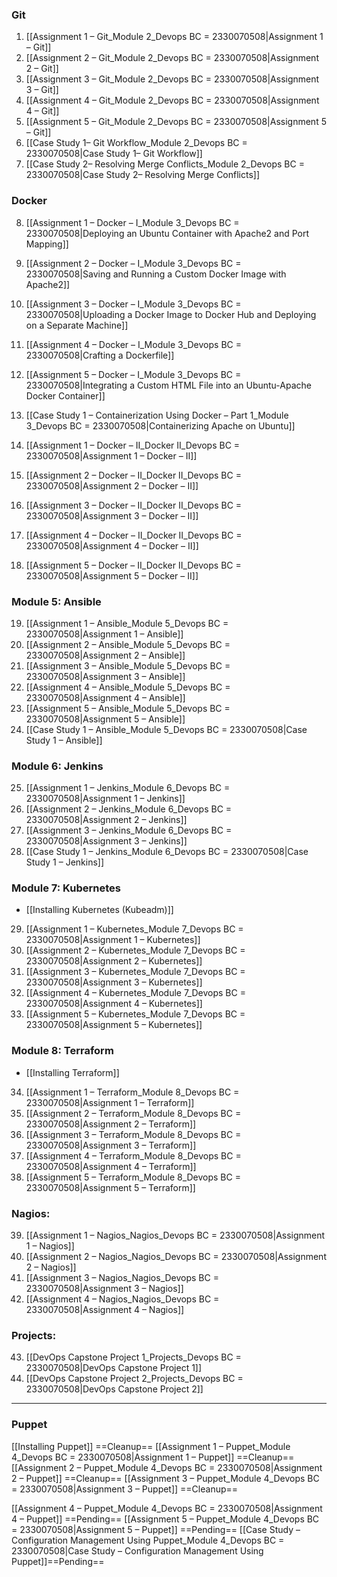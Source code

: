 
### Git
1. [[Assignment 1 – Git_Module 2_Devops BC = 2330070508|Assignment 1 – Git]]
2. [[Assignment 2 – Git_Module 2_Devops BC = 2330070508|Assignment 2 – Git]]
3. [[Assignment 3 – Git_Module 2_Devops BC = 2330070508|Assignment 3 – Git]]
4. [[Assignment 4 – Git_Module 2_Devops BC = 2330070508|Assignment 4 – Git]]
5. [[Assignment 5 – Git_Module 2_Devops BC = 2330070508|Assignment 5 – Git]]
6. [[Case Study 1– Git Workflow_Module 2_Devops BC = 2330070508|Case Study 1– Git Workflow]]
7. [[Case Study 2– Resolving Merge Conflicts_Module 2_Devops BC = 2330070508|Case Study 2– Resolving Merge Conflicts]]

### Docker
8. [[Assignment 1 – Docker – I_Module 3_Devops BC = 2330070508|Deploying an Ubuntu Container with Apache2 and Port Mapping]]
9. [[Assignment 2 – Docker – I_Module 3_Devops BC = 2330070508|Saving and Running a Custom Docker Image with Apache2]]
10. [[Assignment 3 – Docker – I_Module 3_Devops BC = 2330070508|Uploading a Docker Image to Docker Hub and Deploying on a Separate Machine]]
11. [[Assignment 4 – Docker – I_Module 3_Devops BC = 2330070508|Crafting a Dockerfile]]
12. [[Assignment 5 – Docker – I_Module 3_Devops BC = 2330070508|Integrating a Custom HTML File into an Ubuntu-Apache Docker Container]]
13. [[Case Study 1 – Containerization Using Docker – Part 1_Module 3_Devops BC = 2330070508|Containerizing Apache on Ubuntu]]  

14. [[Assignment 1 – Docker – II_Docker II_Devops BC = 2330070508|Assignment 1 – Docker – II]] 
15. [[Assignment 2 – Docker – II_Docker II_Devops BC = 2330070508|Assignment 2 – Docker – II]] 
16. [[Assignment 3 – Docker – II_Docker II_Devops BC = 2330070508|Assignment 3 – Docker – II]] 
17. [[Assignment 4 – Docker – II_Docker II_Devops BC = 2330070508|Assignment 4 – Docker – II]] 
18. [[Assignment 5 – Docker – II_Docker II_Devops BC = 2330070508|Assignment 5 – Docker – II]] 

### Module 5: Ansible
19. [[Assignment 1 – Ansible_Module 5_Devops BC = 2330070508|Assignment 1 – Ansible]]
20. [[Assignment 2 – Ansible_Module 5_Devops BC = 2330070508|Assignment 2 – Ansible]] 
21. [[Assignment 3 – Ansible_Module 5_Devops BC = 2330070508|Assignment 3 – Ansible]]
22. [[Assignment 4 – Ansible_Module 5_Devops BC = 2330070508|Assignment 4 – Ansible]]
23. [[Assignment 5 – Ansible_Module 5_Devops BC = 2330070508|Assignment 5 – Ansible]] 
24. [[Case Study 1 – Ansible_Module 5_Devops BC = 2330070508|Case Study 1 – Ansible]]

### Module 6: Jenkins
25. [[Assignment 1 – Jenkins_Module 6_Devops BC = 2330070508|Assignment 1 – Jenkins]]
26. [[Assignment 2 – Jenkins_Module 6_Devops BC = 2330070508|Assignment 2 – Jenkins]]
27. [[Assignment 3 – Jenkins_Module 6_Devops BC = 2330070508|Assignment 3 – Jenkins]]
28. [[Case Study 1 – Jenkins_Module 6_Devops BC = 2330070508|Case Study 1 – Jenkins]]

### Module 7: Kubernetes
- [[Installing Kubernetes (Kubeadm)]]
29. [[Assignment 1 – Kubernetes_Module 7_Devops BC = 2330070508|Assignment 1 – Kubernetes]]
30. [[Assignment 2 – Kubernetes_Module 7_Devops BC = 2330070508|Assignment 2 – Kubernetes]]
31. [[Assignment 3 – Kubernetes_Module 7_Devops BC = 2330070508|Assignment 3 – Kubernetes]] 
32. [[Assignment 4 – Kubernetes_Module 7_Devops BC = 2330070508|Assignment 4 – Kubernetes]]
33. [[Assignment 5 – Kubernetes_Module 7_Devops BC = 2330070508|Assignment 5 – Kubernetes]] 

### Module 8: Terraform
- [[Installing Terraform]]
34. [[Assignment 1 – Terraform_Module 8_Devops BC = 2330070508|Assignment 1 – Terraform]]
35. [[Assignment 2 – Terraform_Module 8_Devops BC = 2330070508|Assignment 2 – Terraform]] 
36. [[Assignment 3 – Terraform_Module 8_Devops BC = 2330070508|Assignment 3 – Terraform]] 
37. [[Assignment 4 – Terraform_Module 8_Devops BC = 2330070508|Assignment 4 – Terraform]]
38. [[Assignment 5 – Terraform_Module 8_Devops BC = 2330070508|Assignment 5 – Terraform]] 
### Nagios:
39. [[Assignment 1 – Nagios_Nagios_Devops BC = 2330070508|Assignment 1 – Nagios]]
40. [[Assignment 2 – Nagios_Nagios_Devops BC = 2330070508|Assignment 2 – Nagios]] 
41. [[Assignment 3 – Nagios_Nagios_Devops BC = 2330070508|Assignment 3 – Nagios]] 
42. [[Assignment 4 – Nagios_Nagios_Devops BC = 2330070508|Assignment 4 – Nagios]]

### Projects:
43. [[DevOps Capstone Project 1_Projects_Devops BC = 2330070508|DevOps Capstone Project 1]] 
44. [[DevOps Capstone Project 2_Projects_Devops BC = 2330070508|DevOps Capstone Project 2]] 

---
### Puppet 
[[Installing Puppet]] ==Cleanup==
[[Assignment 1 – Puppet_Module 4_Devops BC = 2330070508|Assignment 1 – Puppet]] ==Cleanup==
[[Assignment 2 – Puppet_Module 4_Devops BC = 2330070508|Assignment 2 – Puppet]] ==Cleanup==
[[Assignment 3 – Puppet_Module 4_Devops BC = 2330070508|Assignment 3 – Puppet]] ==Cleanup==

[[Assignment 4 – Puppet_Module 4_Devops BC = 2330070508|Assignment 4 – Puppet]] ==Pending==
[[Assignment 5 – Puppet_Module 4_Devops BC = 2330070508|Assignment 5 – Puppet]] ==Pending==
[[Case Study – Configuration Management Using Puppet_Module 4_Devops BC = 2330070508|Case Study – Configuration Management Using Puppet]]==Pending==
